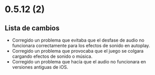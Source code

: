 # 0.5.12 (2)

## Lista de cambios

- Corregido un problema que evitaba que el desfase de audio no funcionara correctamente para los efectos de sonido en autoplay.
- Corregido un problema que provocaba que el juego se colgara cargando efectos de sonido o música.
- Corregido un problema que hacía que el audio no funcionara en versiones antiguas de iOS.
